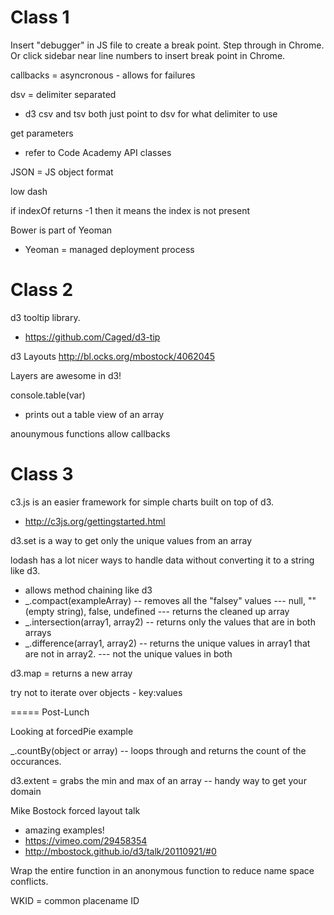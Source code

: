 # Class 1

Insert "debugger" in JS file to create a break point. Step through in Chrome. Or click sidebar near line numbers to insert break point in Chrome.

callbacks = asyncronous - allows for failures

dsv = delimiter separated 
- d3 csv and tsv both just point to dsv for what delimiter to use

get parameters 
- refer to Code Academy API classes

JSON = JS object format

low dash

if indexOf returns -1 then it means the index is not present

Bower is part of Yeoman
- Yeoman = managed deployment process


# Class 2

d3 tooltip library.
- https://github.com/Caged/d3-tip

d3 Layouts
http://bl.ocks.org/mbostock/4062045

Layers are awesome in d3!

console.table(var)
- prints out a table view of an array

anounymous functions allow callbacks

# Class 3

c3.js is an easier framework for simple charts built on top of d3.
- http://c3js.org/gettingstarted.html

d3.set is a way to get only the unique values from an array

lodash has a lot nicer ways to handle data without converting it to a string like d3.
- allows method chaining like d3
- _.compact(exampleArray)
-- removes all the "falsey" values
--- null, "" (empty string), false, undefined
--- returns the cleaned up array
- _.intersection(array1, array2)
-- returns only the values that are in both arrays
- _.difference(array1, array2)
-- returns the unique values in array1 that are not in array2.
--- not the unique values in both

d3.map = returns a new array

try not to iterate over objects - key:values

=====
Post-Lunch

Looking at forcedPie example

_.countBy(object or array)
-- loops through and returns the count of the occurances. 

d3.extent = grabs the min and max of an array
-- handy way to get your domain

Mike Bostock forced layout talk
- amazing examples!
- https://vimeo.com/29458354
- http://mbostock.github.io/d3/talk/20110921/#0

Wrap the entire function in an anonymous function to reduce name space conflicts.

WKID = common placename ID